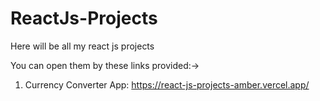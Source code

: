 # ReactJs-Projects
Here will be all my react js projects

You can open them by these links provided:->

1. Currency Converter App: https://react-js-projects-amber.vercel.app/
